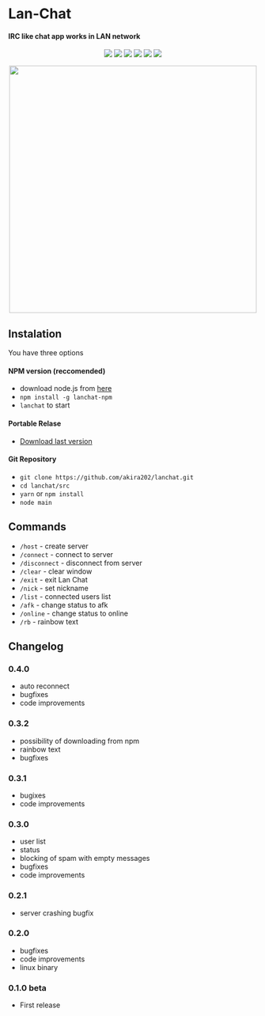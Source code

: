# Lan-Chat
#### IRC like chat app works in LAN network

<div style="text-align: center;">

![](https://img.shields.io/github/repo-size/akira202/lanchat.svg) ![](https://img.shields.io/github/languages/top/akira202/lanchat.svg) ![](https://img.shields.io/github/license/akira202/lanchat.svg) ![](https://img.shields.io/npm/v/lanchat-npm.svg) ![](https://img.shields.io/github/last-commit/akira202/lanchat.svg) ![](https://img.shields.io/github/release-date/akira202/lanchat.svg)

</div>

<p style="text-align: center;">
    <img src="https://i.imgur.com/F6qOIOw.png" width="500">
</p>


## Instalation
You have three options

#### NPM version **(reccomended)**
* download node.js from [here](https://nodejs.org/en/download/)
* `npm install -g lanchat-npm`
* `lanchat` to start

#### Portable Relase
* [Download last version](https://github.com/akira202/lanchat/releases)

#### Git Repository
* `git clone https://github.com/akira202/lanchat.git`
* `cd lanchat/src`
* `yarn` or `npm install`
* `node main`

## Commands
* `/host` - create server
* `/connect` <ip> - connect to server
* `/disconnect` - disconnect from server
* `/clear` - clear window
* `/exit` - exit Lan Chat
* `/nick` <nickname> - set nickname
* `/list` - connected users list
* `/afk` - change status to afk
* `/online` - change status to online
* `/rb` - rainbow text

## Changelog

### 0.4.0
* auto reconnect
* bugfixes
* code improvements

### 0.3.2
* possibility of downloading from npm
* rainbow text
* bugfixes

### 0.3.1
* bugixes
* code improvements

### 0.3.0
* user list
* status
* blocking of spam with empty messages
* bugfixes
* code improvements

### 0.2.1
* server crashing bugfix

### 0.2.0
* bugfixes
* code improvements
* linux binary

### 0.1.0 beta
* First release